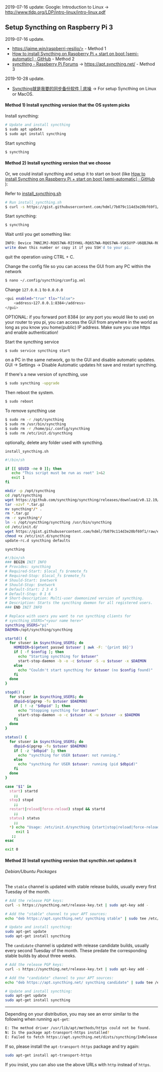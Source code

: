 2019-07-16 update: Google: Introduction to Linux -> <http://www.tldp.org/LDP/intro-linux/intro-linux.pdf>

## Setup Syncthing on Raspberry Pi 3

2019-07-16 update.

- https://jaime.win/raspberri-resilio/> - Method 1
- [How to install Syncthing on Raspberry Pi + start on boot [semi-automatic] · GitHub](https://gist.github.com/hdml/7b079c114d3e20bf69f1) - Method 2
- [syncthing - Raspberry Pi Forums](https://www.raspberrypi.org/forums/viewtopic.php?t=167169) ->  <https://apt.syncthing.net/> - Method 3

2019-10-28 update.

* [Syncthing就是我要的同步备份软件 | 底噪](https://zhih.me/syncthing-the-best/) -> For setup Syncthing on Linux or MacOS.

#### Method 1) Install syncthing version that the OS system picks

Install syncthing:

```bash
# Update and install syncthing
$ sudo apt update
$ sudo apt install syncthing
```

Start syncthing

```bash
$ syncthing
```

#### Method 2) Install syncthing version that we choose

Or, we could install syncthing and setup it to start on boot (like [How to install Syncthing on Raspberry Pi + start on boot [semi-automatic] · GitHub](https://gist.github.com/hdml/7b079c114d3e20bf69f1) ):

Refer to [install_syncthing.sh](https://gist.githubusercontent.com/hdml/7b079c114d3e20bf69f1/raw/1cd3647b1db4f80726c145fba725e27993a7fcdb/install_syncthing.sh )

```bash
# Run install_syncthing.sh
$ curl -s https://gist.githubusercontent.com/hdml/7b079c114d3e20bf69f1/raw/1cd3647b1db4f80726c145fba725e27993a7fcdb/install_syncthing.sh | sudo bash
```

Start syncthing:

```bash
$ syncthing
```

Wait until you get something like:

```bash
INFO: Device 7NNIJMJ-RQ657WA-RI5YH6L-RQ657WA-RQ657WA-VGKSUYP-U6QBJNA-RQ657WA
write down this number or copy it if you SSH'd to your pi.
```

quit the operation using CTRL + C.

Change the config file so you can access the GUI from any PC within the network

```bash
$ nano ~/.config/syncthing/config.xml
```

Change `127.0.0.1` to `0.0.0.0`

```bash
<gui enabled="true" tls="false">
    <address>127.0.0.1:8384</address>
</gui>
```

OPTIONAL: if you forward port 8384 (or any port you would like to use) on your router to you pi, you can access the GUI from anywhere in the world as long as you know you home(public) IP address. Make sure you use https and enable authentication!

Start the syncthing service

```bash
$ sudo service syncthing start
```

on a PC in the same network, go to the GUI and disable automatic updates. GUI -> Settings -> Disable Automatic updates hit save and restart syncthing.

If there's a new version of syncthing, use

```bash
$ sudo syncthing -upgrade
```

Then reboot the system.

```bash
$ sudo reboot
```

To remove syncthing use

```bash
$ sudo rm -r /opt/syncthing
$ sudo rm /usr/bin/syncthing
$ sudo rm -r /home/pi/.config/syncthing
$ sudo rm /etc/init.d/syncthing
```

optionally, delete any folder used with syncthing.

`install_syncthing.sh`

```bash
#!/bin/sh

if [[ $EUID -ne 0 ]]; then
   echo "This script must be run as root" 1>&2
   exit 1
fi

mkdir -p /opt/syncthing
cd /opt/syncthing
wget https://github.com/syncthing/syncthing/releases/download/v0.12.19/syncthing-linux-arm-v0.12.19.tar.gz
tar -xzvf *.tar.gz
mv syncthing*/* .
rm *.tar.gz
rm -r syncthing*/
ln -s /opt/syncthing/syncthing /usr/bin/syncthing
cd /etc/init.d/
wget https://gist.githubusercontent.com/hdml/7b079c114d3e20bf69f1/raw/e42d18d8fb966e4ff16135035720d97139867bad/syncthing
chmod +x /etc/init.d/syncthing
update-rc.d syncthing defaults
```

`syncthing`

```bash
#!/bin/sh
### BEGIN INIT INFO
# Provides: syncthing
# Required-Start: $local_fs $remote_fs
# Required-Stop: $local_fs $remote_fs
# Should-Start: $network
# Should-Stop: $network
# Default-Start: 2 3 4 5
# Default-Stop: 0 1 6
# Short-Description: Multi-user daemonized version of syncthing.
# Description: Starts the syncthing daemon for all registered users.
### END INIT INFO

# Replace with users you want to run syncthing clients for
# syncthing_USERS="<your name here>"
syncthing_USERS="pi"
DAEMON=/opt/syncthing/syncthing

startd() {
  for stuser in $syncthing_USERS; do
    HOMEDIR=$(getent passwd $stuser | awk -F: '{print $6}')
    if [ -f $config ]; then
      echo "Starting syncthing for $stuser"
      start-stop-daemon -b -o -c $stuser -S -u $stuser -x $DAEMON
    else
      echo "Couldn't start syncthing for $stuser (no $config found)"
    fi
  done
}

stopd() {
  for stuser in $syncthing_USERS; do
    dbpid=$(pgrep -fu $stuser $DAEMON)
    if [ ! -z "$dbpid" ]; then
      echo "Stopping syncthing for $stuser"
      start-stop-daemon -o -c $stuser -K -u $stuser -x $DAEMON
    fi
  done
}

status() {
  for stuser in $syncthing_USERS; do
    dbpid=$(pgrep -fu $stuser $DAEMON)
    if [ -z "$dbpid" ]; then
      echo "syncthing for USER $stuser: not running."
    else
      echo "syncthing for USER $stuser: running (pid $dbpid)"
    fi
  done
}

case "$1" in
  start) startd
    ;;
  stop) stopd
    ;;
  restart|reload|force-reload) stopd && startd
    ;;
  status) status
    ;;
  *) echo "Usage: /etc/init.d/syncthing {start|stop|reload|force-reload|restart|status}"
     exit 1
   ;;
esac

exit 0
```

#### Method 3) Install syncthing version that syncthin.net updates it

###### Debian/Ubuntu Packages

The `stable` channel is updated with stable release builds, usually every first Tuesday of the month.

```bash
# Add the release PGP keys:
curl -s https://syncthing.net/release-key.txt | sudo apt-key add -

# Add the "stable" channel to your APT sources:
echo "deb https://apt.syncthing.net/ syncthing stable" | sudo tee /etc/apt/sources.list.d/syncthing.list

# Update and install syncthing:
sudo apt-get update
sudo apt-get install syncthing
```

The `candidate` channel is updated with release candidate builds, usually every second Tuesday of the month. These predate the corresponding stable builds by about three weeks.

```bash
# Add the release PGP keys:
curl -s https://syncthing.net/release-key.txt | sudo apt-key add -

# Add the "candidate" channel to your APT sources:
echo "deb https://apt.syncthing.net/ syncthing candidate" | sudo tee /etc/apt/sources.list.d/syncthing.list

# Update and install syncthing:
sudo apt-get update
sudo apt-get install syncthing
```

------

Depending on your distribution, you may see an error similar to the following when running `apt-get`:

```bash
E: The method driver /usr/lib/apt/methods/https could not be found.
N: Is the package apt-transport-https installed?
E: Failed to fetch https://apt.syncthing.net/dists/syncthing/InRelease
```

If so, please install the `apt-transport-https` package and try again:

```bash
sudo apt-get install apt-transport-https
```

If you insist, you can also use the above URLs with `http` instead of `https`.

